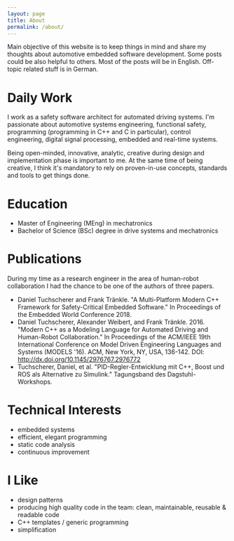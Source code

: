 ```yaml
---
layout: page
title: About
permalink: /about/
---
```


Main objective of this website is to keep things in mind and share my thoughts about automotive embedded software development. Some posts could be also helpful to others. Most of the posts will be in English. Off-topic related stuff is in German.

# Daily Work

I work as a safety software architect for automated driving systems. I'm passionate about automotive systems engineering, functional safety, programming (programming in C++ and C in particular), control engineering, digital signal processing, embedded and real-time systems.

Being open-minded, innovative, analytic, creative during design and implementation phase is important to me. At the same time of being creative, I think it's mandatory to rely on proven-in-use concepts, standards and tools to get things done.

# Education

* Master of Engineering (MEng) in mechatronics 
* Bachelor of Science (BSc) degree in drive systems and mechatronics

# Publications

During my time as a research engineer in the area of human-robot collaboration I had the chance to be one of the authors of three papers.

* Daniel Tuchscherer and Frank Tränkle. "A Multi-Platform Modern C++ Framework for Safety-Critical Embedded Software." In Proceedings of the Embedded World Conference 2018.
* Daniel Tuchscherer, Alexander Weibert, and Frank Tränkle. 2016. "Modern C++ as a Modeling Language for Automated Driving and Human-Robot Collaboration." In Proceedings of the ACM/IEEE 19th International Conference on Model Driven Engineering Languages and Systems (MODELS '16). ACM, New York, NY, USA, 136-142. DOI: http://dx.doi.org/10.1145/2976767.2976772
* Tuchscherer, Daniel, et al. "PID-Regler-Entwicklung mit C++, Boost und ROS als Alternative zu Simulink." Tagungsband des Dagstuhl-Workshops.

# Technical Interests

* embedded systems
* efficient, elegant programming
* static code analysis
* continuous improvement

# I Like

* design patterns
* producing high quality code in the team: clean, maintainable, reusable & readable code
* C++ templates / generic programming
* simplification
